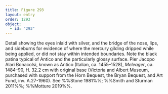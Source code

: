 ```yaml
---
title: Figure 293
layout: entry
order: 1293
object:
  - id: "293"
---
```


Detail showing the eyes inlaid with silver, and the bridge of the nose, lips, and sideburns for evidence of where the mercury gilding dripped while being applied, or did not stay within intended boundaries. Note the black patina typical of Antico and the particularly glossy surface. Pier Jacopo Alari Bonacolsi, known as Antico (Italian, ca. 1455–1528), *Meleager*, ca. 1484–90, H. 32.2 cm with original base (Victoria and Albert Museum, purchased with support from the Horn Bequest, the Bryan Bequest, and Art Fund, inv. A.27-1960). See %%Stone 1981%%; %%Smith and Sturman 2011%%; %%Motture 2019%%.
